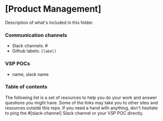 # [Product Management]
Description of what's included in this folder. 

### Communication channels
- Slack channels: #
- Github labels: `[label]`

### VSP POCs
- name, slack name

### Table of contents
The following list is a set of resources to help you do your work and answer questions you might have. Some of the links may take you to other sites and resources outside this repo. If you need a hand with anything, don't hesitate to ping the #[slack-channel] Slack channel or your VSP POC directly.
